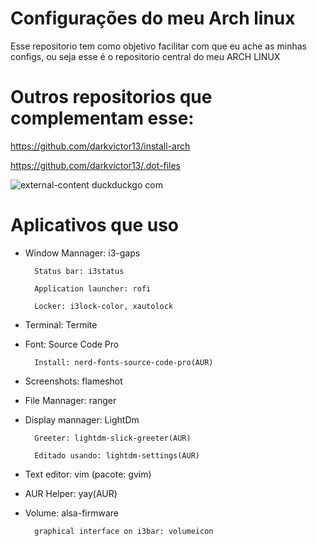 # Configurações do meu Arch linux
Esse repositorio tem como objetivo facilitar com que eu ache as minhas configs, ou seja esse é o repositorio central do meu
ARCH LINUX

# Outros repositorios que complementam esse:
https://github.com/darkvictor13/install-arch

https://github.com/darkvictor13/.dot-files

![external-content duckduckgo com](https://user-images.githubusercontent.com/51101723/81018062-1cc2d780-8e3a-11ea-891d-eaac6f1425e4.png)

# Aplicativos que uso

* Window Mannager: i3-gaps

		Status bar: i3status

		Application launcher: rofi

		Locker: i3lock-color, xautolock
* Terminal: Termite
* Font: Source Code Pro 

		Install: nerd-fonts-source-code-pro(AUR)
* Screenshots: flameshot
* File Mannager: ranger
* Display mannager: LightDm

		Greeter: lightdm-slick-greeter(AUR)

		Editado usando: lightdm-settings(AUR)
* Text editor: vim (pacote: gvim)
* AUR Helper: yay(AUR)
* Volume: alsa-firmware

		graphical interface on i3bar: volumeicon
